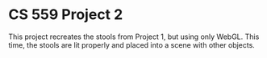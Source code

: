 # CS 559 Project 2 #

This project recreates the stools from Project 1, but using only WebGL. This time, the stools are lit properly and placed into a scene with other objects.